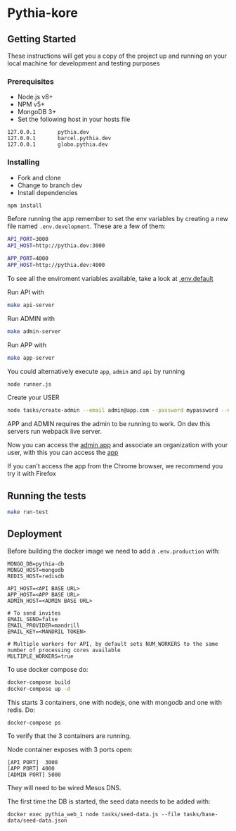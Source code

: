 # Pythia-kore

## Getting Started

These instructions will get you a copy of the project up and running on your local machine for development and testing purposes

### Prerequisites

* Node.js v8+
* NPM v5+
* MongoDB 3+
* Set the following host in your hosts file

```hosts
127.0.0.1       pythia.dev
127.0.0.1       barcel.pythia.dev
127.0.0.1       globo.pythia.dev
```

### Installing

* Fork and clone
* Change to branch dev
* Install dependencies

```bash
npm install
```

Before running the app remember to set the env variables by creating a new file named `.env.development`. These are a few of them:

```bash
API_PORT=3000
API_HOST=http://pythia.dev:3000

APP_PORT=4000
APP_HOST=http://pythia.dev:4000
```

To see all the enviroment variables available, take a look at [.env.default](.env.default)

Run API with

```bash
make api-server
```

Run ADMIN with

```bash
make admin-server
```

Run APP with

```bash
make app-server
```

You could alternatively execute `app`, `admin` and `api` by running

```bash
node runner.js
```

Create your USER

```bash
node tasks/create-admin --email admin@app.com --password mypassword --name admin
```

APP and ADMIN requires the admin to be running to work. On dev this servers run webpack live server.

Now you can access the [admin app](http://barcel.pythia.dev:5000/) and associate an organization with your user, with this you can access the [app](http://barcel.pythia.dev:4000/)

If you can't access the app from the Chrome browser, we recommend you try it with Firefox

## Running the tests

```bash
make run-test
```

## Deployment

Before building the docker image we need to add a `.env.production` with:
```
MONGO_DB=pythia-db
MONGO_HOST=mongodb
REDIS_HOST=redisdb

API_HOST=<API BASE URL>
APP_HOST=<APP BASE URL>
ADMIN_HOST=<ADMIN BASE URL>

# To send invites
EMAIL_SEND=false
EMAIL_PROVIDER=mandrill
EMAIL_KEY=<MANDRIL TOKEN>

# Multiple workers for API, by default sets NUM_WORKERS to the same number of processing cores available
MULTIPLE_WORKERS=true
```

To use docker compose do:
```bash
docker-compose build
docker-compose up -d
```

This starts 3 containers, one with nodejs, one with mongodb and one with redis. Do:
```bash
docker-compose ps
```
To verify that the 3 containers are running.

Node container exposes with 3 ports open:
```
[API PORT]  3000
[APP PORT] 4000 
[ADMIN PORT] 5000 
```
They will need to be wired Mesos DNS. 

The first time the DB is started, the seed data needs to be added with:

```
docker exec pythia_web_1 node tasks/seed-data.js --file tasks/base-data/seed-data.json
```

